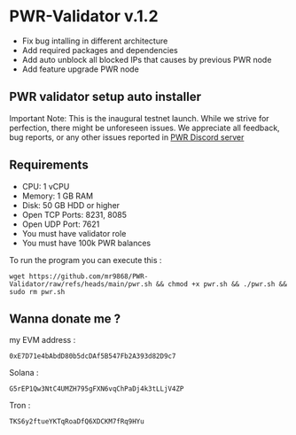 # PWR-Validator v.1.2
* Fix bug intalling in different architecture
* Add required packages and dependencies
* Add auto unblock all blocked IPs that causes by previous PWR node
* Add feature upgrade PWR node

## PWR validator setup auto installer
Important Note: This is the inaugural testnet launch. While we strive for perfection, there might be unforeseen issues. We appreciate all feedback, bug reports, or any other issues reported in [PWR Discord server](https://discord.gg/6axprNfT)
## Requirements
* CPU: 1 vCPU
* Memory: 1 GB RAM
* Disk: 50 GB HDD or higher
* Open TCP Ports: 8231, 8085
* Open UDP Port: 7621
* You must have validator role
* You must have 100k PWR balances

To run the program you can execute this :
```
wget https://github.com/mr9868/PWR-Validator/raw/refs/heads/main/pwr.sh && chmod +x pwr.sh && ./pwr.sh && sudo rm pwr.sh
```

## Wanna donate me ?
my EVM address :
```
0xE7D71e4bAbdD80b5dcDAf5B547Fb2A393d82D9c7
```
Solana :
``` 
G5rEP1Qw3NtC4UMZH795gFXN6vqChPaDj4k3tLLjV4ZP
```
Tron :
```
TKS6y2ftueYKTqRoaDfQ6XDCKM7fRq9HYu
```
